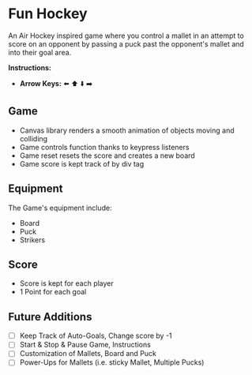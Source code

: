 # Fun Hockey

An Air Hockey inspired game where you control a mallet in an attempt to score on an opponent by passing a puck past the opponent's mallet and into their goal area.

**Instructions:**
- **Arrow Keys:** ⬅️ ⬆️ ⬇️ ➡️

## Game
* Canvas library renders a smooth animation of objects moving and colliding
* Game controls function thanks to keypress listeners
* Game reset resets the score and creates a new board
* Game score is kept track of by div tag

## Equipment
The Game's equipment include:
* Board
* Puck
* Strikers

## Score
* Score is kept for each player
* 1 Point for each goal

## Future Additions
- [ ] Keep Track of Auto-Goals, Change score by -1
- [ ] Start & Stop & Pause Game, Instructions
- [ ] Customization of Mallets, Board and Puck
- [ ] Power-Ups for Mallets (i.e. sticky Mallet, Multiple Pucks)
